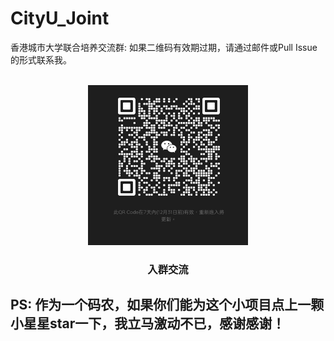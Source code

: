 # CityU_Joint
香港城市大学联合培养交流群: 如果二维码有效期过期，请通过邮件或Pull Issue的形式联系我。
<!-- PROJECT LOGO -->
<br />
<div align="center">
  <a href="https://github.com/likaiucas/CityU_Joint/blob/main/image2.jpg">
    <img src="image2.jpg" alt="Logo" width="256" height="256">
  </a>

  <h3 align="center">入群交流</h3>
</div>

## PS: 作为一个码农，如果你们能为这个小项目点上一颗小星星star一下，我立马激动不已，感谢感谢！
